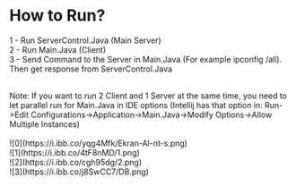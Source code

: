 # How to Run?

1 - Run ServerControl.Java (Main Server)<br/>
2 - Run Main.Java (Client) <br/>
3 - Send Command to the Server in Main.Java (For example ipconfig /all). Then get response from ServerControl.Java

<br/>
Note: If you want to run 2 Client and 1 Server at the same time, you need to let parallel run for Main.Java in IDE options (Intellij has that option in: Run->Edit Configurations->Application->Main.Java->Modify Options->Allow Multiple Instances)
<br/>
<br/>
![0](https://i.ibb.co/yqg4Mfk/Ekran-Al-nt-s.png)
<br/>
![1](https://i.ibb.co/4tF8nMD/1.png)
<br/>
![2](https://i.ibb.co/cgh95dg/2.png)
<br/>
![3](https://i.ibb.co/j8SwCC7/DB.png)

